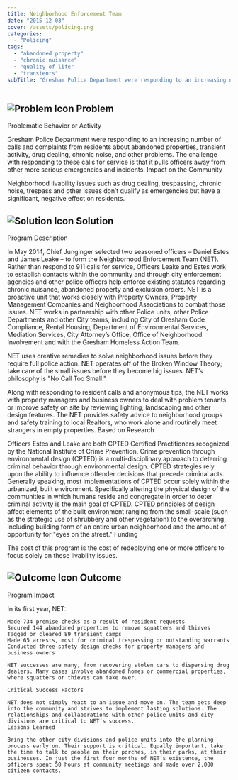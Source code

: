 ```yaml
---
title: Neighborhood Enforcement Team
date: "2015-12-03"
cover: /assets/policing.png
categories:
  - "Policing"
tags:
  - "abandoned property"
  - "chronic nuisance"
  - "quality of life"
  - "transients"
subTitle: "Gresham Police Department were responding to an increasing number of calls and complaints from residents about abandoned properties, transient activity, drug dealing, chronic noise, and other problems."
---
```


## ![Problem Icon](https://github.com/google/material-design-icons/raw/master/alert/1x_web/ic_error_outline_black_48dp.png "Problem") Problem

Problematic Behavior or Activity

Gresham Police Department were responding to an increasing number of calls and complaints from residents about abandoned properties, transient activity, drug dealing, chronic noise, and other problems. The challenge with responding to these calls for service is that it pulls officers away from other more serious emergencies and incidents.
Impact on the Community

Neighborhood livability issues such as drug dealing, trespassing, chronic noise, trespass and other issues don’t qualify as emergencies but have a significant, negative effect on residents.

## ![Solution Icon](https://github.com/google/material-design-icons/raw/master/action/1x_web/ic_lightbulb_outline_black_48dp.png "Solution") Solution

Program Description

In May 2014, Chief Junginger selected two seasoned officers – Daniel Estes and James Leake – to form the Neighborhood Enforcement Team (NET). Rather than respond to 911 calls for service, Officers Leake and Estes work to establish contacts within the community and through city enforcement agencies and other police officers help enforce existing statutes regarding chronic nuisance, abandoned property and exclusion orders. NET is a proactive unit that works closely with Property Owners, Property Management Companies and Neighborhood Associations to combat those issues. NET works in partnership with other Police units, other Police Departments and other City teams, including City of Gresham Code Compliance, Rental Housing, Department of Environmental Services, Mediation Services, City Attorney’s Office, Office of Neighborhood Involvement and with the Gresham Homeless Action Team.

NET uses creative remedies to solve neighborhood issues before they require full police action. NET operates off of the Broken Window Theory; take care of the small issues before they become big issues. NET’s philosophy is "No Call Too Small."

Along with responding to resident calls and anonymous tips, the NET works with property managers and business owners to deal with problem tenants or improve safety on site by reviewing lighting, landscaping and other design features. The NET provides safety advice to neighborhood groups and safety training to local Realtors, who work alone and routinely meet strangers in empty properties.
Based on Research

Officers Estes and Leake are both CPTED Certified Practitioners recognized by the National Institute of Crime Prevention. Crime prevention through environmental design (CPTED) is a multi-disciplinary approach to deterring criminal behavior through environmental design. CPTED strategies rely upon the ability to influence offender decisions that precede criminal acts. Generally speaking, most implementations of CPTED occur solely within the urbanized, built environment. Specifically altering the physical design of the communities in which humans reside and congregate in order to deter criminal activity is the main goal of CPTED. CPTED principles of design affect elements of the built environment ranging from the small-scale (such as the strategic use of shrubbery and other vegetation) to the overarching, including building form of an entire urban neighborhood and the amount of opportunity for "eyes on the street."
Funding

The cost of this program is the cost of redeploying one or more officers to focus solely on these livability issues.

## ![Outcome Icon](https://github.com/google/material-design-icons/raw/master/action/1x_web/ic_view_list_black_48dp.png "Outcome") Outcome

Program Impact

In its first year, NET:

    Made 734 premise checks as a result of resident requests
    Secured 144 abandoned properties to remove squatters and thieves
    Tagged or cleared 89 transient camps
    Made 65 arrests, most for criminal trespassing or outstanding warrants
    Conducted three safety design checks for property managers and business owners

    NET successes are many, from recovering stolen cars to dispersing drug dealers. Many cases involve abandoned homes or commercial properties, where squatters or thieves can take over.

    Critical Success Factors

    NET does not simply react to an issue and move on. The team gets deep into the community and strives to implement lasting solutions. The relationships and collaborations with other police units and city divisions are critical to NET’s success.
    Lessons Learned

    Bring the other city divisions and police units into the planning process early on. Their support is critical. Equally important, take the time to talk to people on their porches, in their parks, at their businesses. In just the first four months of NET’s existence, the officers spent 50 hours at community meetings and made over 2,000 citizen contacts.
